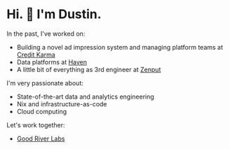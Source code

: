 # Hi. 👋 I'm Dustin. 

In the past, I've worked on:
- Building a novel ad impression system and managing platform teams at [Credit Karma](https://www.creditkarma.com/)
- Data platforms at [Haven](https://www.ycombinator.com/companies/haven)
- A little bit of everything as 3rd engineer at [Zenput](https://www.zenput.com/)

I'm very passionate about:
- State-of-the-art data and analytics engineering
- Nix and infrastructure-as-code
- Cloud computing

Let's work together:
- [Good River Labs](https://www.river.dev)
